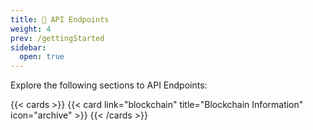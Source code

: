 ```yaml
---
title: 🚀 API Endpoints
weight: 4
prev: /gettingStarted
sidebar:
  open: true
---
```


Explore the following sections to API Endpoints:

<!--more-->

{{< cards >}}
  {{< card link="blockchain" title="Blockchain Information" icon="archive" >}}
{{< /cards >}}
